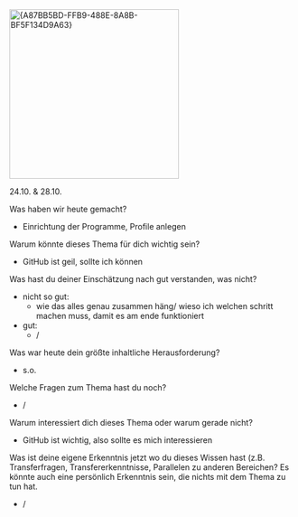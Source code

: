<img width="300" alt="{A87BB5BD-FFB9-488E-8A8B-BF5F134D9A63}" src="https://github.com/user-attachments/assets/80548b5a-3ef7-4ffd-9207-f76d9aec9856">

24.10. & 28.10.

Was haben wir heute gemacht?
- Einrichtung der Programme, Profile anlegen

Warum könnte dieses Thema für dich wichtig sein?
- GitHub ist geil, sollte ich können

Was hast du deiner Einschätzung nach gut verstanden, was nicht?
- nicht so gut:
  - wie das alles genau zusammen häng/ wieso ich welchen schritt machen muss, damit es am ende funktioniert
- gut:
  - /

Was war heute dein größte inhaltliche Herausforderung?
- s.o.

Welche Fragen zum Thema hast du noch?
- /

Warum interessiert dich dieses Thema oder warum gerade nicht?
- GitHub ist wichtig, also sollte es mich interessieren

Was ist deine eigene Erkenntnis jetzt wo du dieses Wissen hast (z.B. Transferfragen, Transfererkenntnisse, Parallelen zu anderen Bereichen? Es könnte auch eine persönlich Erkenntnis sein, die nichts mit dem Thema zu tun hat.
- /
